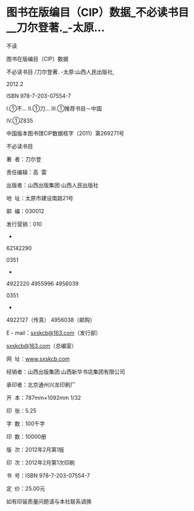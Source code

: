 # 图书在版编目（CIP）数据_不必读书目__刀尔登著._-太原...

不读

图书在版编目（CIP）数据

不必读书目 /刀尔登著. -太原:山西人民出版社,

2012.2

ISBN 978-7-203-07554-7

Ⅰ.①不… Ⅱ.①刀… Ⅲ.①推荐书目－中国

Ⅳ.①Z835

中国版本图书馆CIP数据核字（2011）第269271号

不必读书目

著  者：刀尔登

责任编辑：高  雷

出版者：山西出版集团·山西人民出版社

地  址：太原市建设南路21号

邮  编：030012

发行营销：010

-

62142290

0351

-

4922220 4955996 4956039

0351

-

4922127（传真） 4956038（邮购）

E - mail：sxskcb@163.com（发行部）

sxskcb@163.com（总编室）

网  址：www.sxskcb.com

经销者：山西出版集团·山西新华书店集团有限公司

承印者：北京通州兴龙印刷厂

开  本：787mm×1092mm 1/32

印  张：5.25

字  数：100千字

印  数：10000册

版  次：2012年2月第1版

印  次：2012年2月第1次印刷

书  号：ISBN 978-7-203-07554-7

定  价：25.00元

如有印装质量问题请与本社联系调换